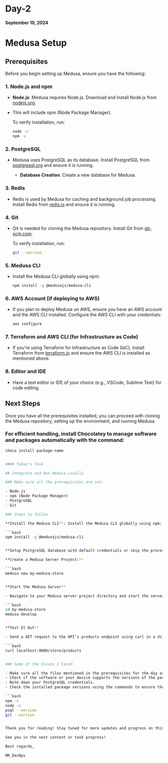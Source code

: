 # Day-2
**September 10, 2024**

# Medusa Setup

## Prerequisites

Before you begin setting up Medusa, ensure you have the following:

### 1. Node.js and npm

- **Node.js**: Medusa requires Node.js. Download and install Node.js from [nodejs.org](https://nodejs.org/).
- This will include npm (Node Package Manager).

  To verify installation, run:

  ```bash
  node -v
  npm -v
  

### 2. PostgreSQL

- Medusa uses PostgreSQL as its database. Install PostgreSQL from [postgresql.org](https://www.postgresql.org/download/) and ensure it is running.

  - **Database Creation**: Create a new database for Medusa.

### 3. Redis

- Redis is used by Medusa for caching and background job processing. Install Redis from [redis.io](https://redis.io/download/) and ensure it is running.

### 4. Git

- Git is needed for cloning the Medusa repository. Install Git from [git-scm.com](https://git-scm.com/downloads).

  To verify installation, run:

  ```bash
  git --version
  

### 5. Medusa CLI

- Install the Medusa CLI globally using npm:

  ```bash
  npm install -g @medusajs/medusa-cli
  

### 6. AWS Account (if deploying to AWS)

- If you plan to deploy Medusa on AWS, ensure you have an AWS account and the AWS CLI installed. Configure the AWS CLI with your credentials:

  ```bash
  aws configure
  

### 7. Terraform and AWS CLI (for Infrastructure as Code)

- If you're using Terraform for Infrastructure as Code (IaC), install Terraform from [terraform.io](https://www.terraform.io/downloads) and ensure the AWS CLI is installed as mentioned above.

### 8. Editor and IDE

- Have a text editor or IDE of your choice (e.g., VSCode, Sublime Text) for code editing.

## Next Steps

Once you have all the prerequisites installed, you can proceed with cloning the Medusa repository, setting up the environment, and running Medusa.

### For efficient handling, install Chocolatey to manage software and packages automatically with the command:

```bash
choco install package-name


#### Today's Task

## Integrate and Run Medusa Locally

### Make sure all the prerequisites are set:

- Node.js
- npm (Node Package Manager)
- PostgreSQL
- Git

### Steps to follow

**Install the Medusa CLI**: Install the Medusa CLI globally using npm:

```bash
npm install -g @medusajs/medusa-cli


**Setup PostgreSQL database with default credentials or skip the process and set up your database details later on.**

**Create a Medusa Server Project:**

```bash
medusa new my-medusa-store


**Start the Medusa Server**

- Navigate to your Medusa server project directory and start the server:

```bash
cd my-medusa-store
medusa develop


**Test It Out**

- Send a GET request to the API’s products endpoint using curl in a different terminal window to confirm the server is running properly:

```bash
curl localhost:9000/store/products


### Some of the Issues I Faced

- Make sure all the files mentioned in the prerequisites for the day are installed and set up.
- Check if the software or your device supports the versions of the packages you’ve installed.
- Note down your PostgreSQL credentials.
- Check the installed package versions using the commands to ensure they are installed:

```bash
npm -v
node -v
psql --version
git --version


Thank you for reading! Stay tuned for more updates and progress on this project.

See you in the next content or task progress!

Best regards,

MR_DevOps

  
